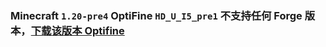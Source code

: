 ### Minecraft `1.20-pre4` OptiFine `HD_U_I5_pre1` 不支持**任何** Forge 版本，[下载该版本 Optifine](https://optifine.cn/download/preview_OptiFine_1.20-pre4_HD_U_I5_pre1.jar)




